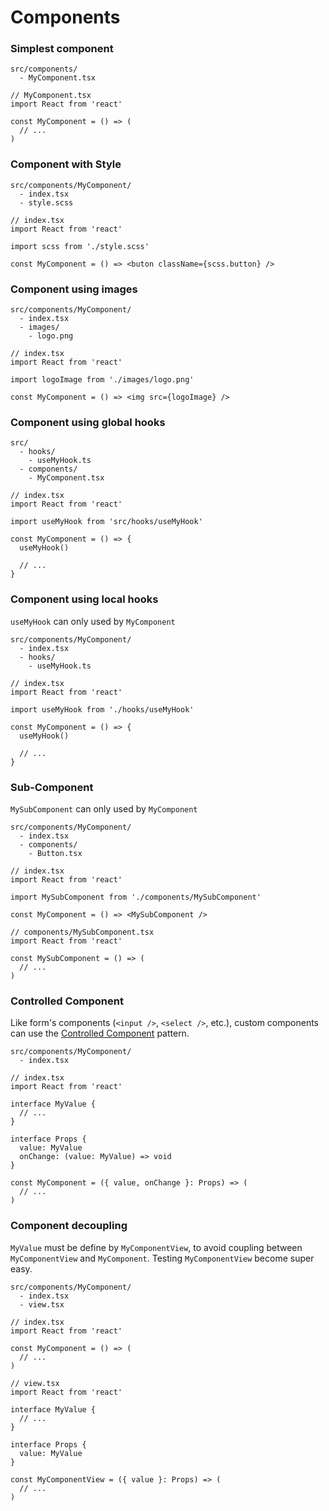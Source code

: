 # Components

### Simplest component

```
src/components/
  - MyComponent.tsx
```

```tsx
// MyComponent.tsx
import React from 'react'

const MyComponent = () => (
  // ...
)
```

### Component with Style

```
src/components/MyComponent/
  - index.tsx
  - style.scss
```

```tsx
// index.tsx
import React from 'react'

import scss from './style.scss'

const MyComponent = () => <buton className={scss.button} />
```

### Component using images

```
src/components/MyComponent/
  - index.tsx
  - images/
    - logo.png
```

```tsx
// index.tsx
import React from 'react'

import logoImage from './images/logo.png'

const MyComponent = () => <img src={logoImage} />
```

### Component using global hooks

```
src/
  - hooks/
    - useMyHook.ts
  - components/
    - MyComponent.tsx
```

```tsx
// index.tsx
import React from 'react'

import useMyHook from 'src/hooks/useMyHook'

const MyComponent = () => {
  useMyHook()

  // ...
}
```

### Component using local hooks

`useMyHook` can only used by `MyComponent`

```
src/components/MyComponent/
  - index.tsx
  - hooks/
    - useMyHook.ts
```

```tsx
// index.tsx
import React from 'react'

import useMyHook from './hooks/useMyHook'

const MyComponent = () => {
  useMyHook()

  // ...
}
```

### Sub-Component

`MySubComponent` can only used by `MyComponent`

```
src/components/MyComponent/
  - index.tsx
  - components/
    - Button.tsx
```

```tsx
// index.tsx
import React from 'react'

import MySubComponent from './components/MySubComponent'

const MyComponent = () => <MySubComponent />
```

```tsx
// components/MySubComponent.tsx
import React from 'react'

const MySubComponent = () => (
  // ...
)
```

### Controlled Component

Like form's components (`<input />`, `<select />`, etc.), custom components can use the [Controlled Component](https://reactjs.org/docs/forms.html#controlled-components) pattern.

```
src/components/MyComponent/
  - index.tsx
```

```tsx
// index.tsx
import React from 'react'

interface MyValue {
  // ...
}

interface Props {
  value: MyValue
  onChange: (value: MyValue) => void
}

const MyComponent = ({ value, onChange }: Props) => (
  // ...
)
```

### Component decoupling

`MyValue` must be define by `MyComponentView`, to avoid coupling between `MyComponentView` and `MyComponent`. Testing `MyComponentView` become super easy.

```
src/components/MyComponent/
  - index.tsx
  - view.tsx
```

```tsx
// index.tsx
import React from 'react'

const MyComponent = () => (
  // ...
)
```

```tsx
// view.tsx
import React from 'react'

interface MyValue {
  // ...
}

interface Props {
  value: MyValue
}

const MyComponentView = ({ value }: Props) => (
  // ...
)
```
